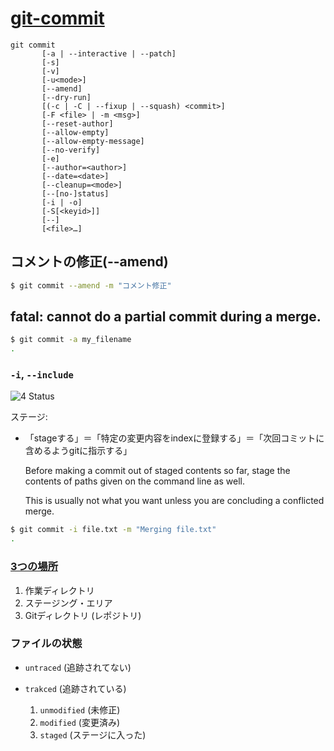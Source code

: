 # [git-commit](https://git-scm.com/docs/git-commit)

    git commit 
           [-a | --interactive | --patch] 
           [-s] 
           [-v] 
           [-u<mode>] 
           [--amend]
    	   [--dry-run]
           [(-c | -C | --fixup | --squash) <commit>]
    	   [-F <file> | -m <msg>] 
           [--reset-author] 
           [--allow-empty]
    	   [--allow-empty-message] 
           [--no-verify] 
           [-e] 
           [--author=<author>]
    	   [--date=<date>] 
           [--cleanup=<mode>] 
           [--[no-]status]
    	   [-i | -o] 
           [-S[<keyid>]] 
           [--] 
           [<file>…​]

## コメントの修正(--amend)

~~~bash
$ git commit --amend -m "コメント修正"
~~~

## fatal: cannot do a partial commit during a merge.

~~~bash
$ git commit -a my_filename
.
~~~

### `-i`, `--include`

![4 Status](https://git-scm.com/figures/18333fig0201-tn.png)

ステージ:

- 「stageする」＝「特定の変更内容をindexに登録する」＝「次回コミットに含めるようgitに指示する」

    Before making a commit out of staged contents so far,
    stage the contents of paths given on the command line as well.

    This is usually not what you want unless you are concluding a conflicted merge.

~~~bash
$ git commit -i file.txt -m "Merging file.txt"
.
~~~

### [3つの場所](https://qiita.com/hshimo/items/ab91b99cd61724127aa7)

1. 作業ディレクトリ
2. ステージング・エリア
3. Gitディレクトリ (レポジトリ)

### ファイルの状態

- `untraced` (追跡されてない)
- `trakced` (追跡されている)

    1. `unmodified` (未修正)
    2. `modified`   (変更済み)
    3. `staged`     (ステージに入った)
